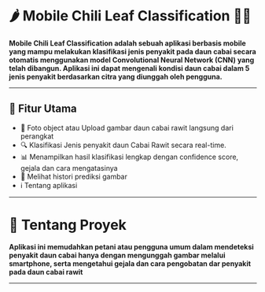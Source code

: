 # 🌶️ Mobile Chili Leaf Classification 🍃📱

**Mobile Chili Leaf Classification adalah sebuah aplikasi berbasis mobile yang mampu melakukan klasifikasi jenis penyakit pada daun cabai secara otomatis menggunakan model Convolutional Neural Network (CNN) yang telah dibangun. Aplikasi ini dapat mengenali kondisi daun cabai dalam 5 jenis penyakit berdasarkan citra yang diunggah oleh pengguna.**

---

## 🚀 Fitur Utama

- 📸 Foto object atau Upload gambar daun cabai rawit langsung dari perangkat
- 🔍 Klasifikasi Jenis penyakit daun Cabai Rawit secara real-time.
- 📊 Menampilkan hasil klasifikasi lengkap dengan confidence score, gejala dan cara mengatasinya
- 📝 Melihat histori prediksi gambar
- ℹ️ Tentang aplikasi

- ---

# 📑 Tentang Proyek
**Aplikasi ini memudahkan petani atau pengguna umum dalam mendeteksi penyakit daun cabai hanya dengan mengunggah gambar melalui smartphone, serta mengetahui gejala dan cara pengobatan dar penyakit pada daun cabai rawit**

- ---
